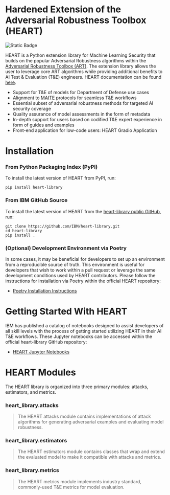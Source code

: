 # Hardened Extension of the Adversarial Robustness Toolbox (HEART) 

![Static Badge](https://img.shields.io/badge/python-3.9%20--%203.11-blue "Python 3.9 - 3.11 version support.")

HEART is a Python extension library for Machine Learning Security that builds on the popular Adversarial Robustness algorithms within the [Adversarial Robustness Toolbox (ART)](https://github.com/Trusted-AI/adversarial-robustness-toolbox). The extension library allows the user to leverage core ART algorithms while providing additional benefits to AI Test & Evaluation (T&E) engineers. HEART documentation can be found [here](https://heart-library.readthedocs.io/). 

- Support for T&E of models for Department of Defense use cases 
- Alignment to [MAITE](https://github.com/mit-ll-ai-technology/maite) protocols for seamless T&E workflows
- Essential subset of adversarial robustness methods for targeted AI security coverage 
- Quality assurance of model assessments in the form of metadata 
- In-depth support for users based on codified T&E expert experience in form of guides and examples
- Front-end application for low-code users: HEART Gradio Application 

# Installation

### From Python Packaging Index (PyPI)

To install the latest version of HEART from PyPI, run:

```shell
pip install heart-library
```

### From IBM GitHub Source

To install the latest version of HEART from the [heart-library public GitHub](https://github.com/IBM/heart-library), run:

```shell
git clone https://github.com/IBM/heart-library.git
cd heart-library
pip install .
```

### (Optional) Development Environment via Poetry

In some cases, it may be beneficial for developers to set up an environment from a reproducible source of truth.  This environment is useful for developers that wish to work within a pull request or leverage the same development conditions used by HEART contributors.  Please follow the instructions for installation via Poetry within the official HEART repository:

- [Poetry Installation Instructions](https://github.com/IBM/heart-library/blob/main/poetry_installation.md)

# Getting Started With HEART

IBM has published a catalog of notebooks designed to assist developers of all skill levels with the process of getting started utilizing HEART in their AI T&E workflows.  These Jupyter notebooks can be accessed within the official heart-library GitHub repository:

- [HEART Jupyter Notebooks](https://github.com/IBM/heart-library/tree/main/notebooks)

# HEART Modules

The HEART library is organized into three primary modules: attacks, estimators, and metrics.

### heart_library.attacks

> The HEART attacks module contains implementations of attack algorithms for generating adversarial examples and evaluating model robustness.

### heart_library.estimators

> The HEART estimators module contains classes that wrap and extend the evaluated model to make it compatible with attacks and metrics.

### heart_library.metrics

> The HEART metrics module implements industry standard, commonly-used T&E metrics for model evaluation.
